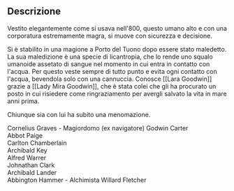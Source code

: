 ## Descrizione
Vestito elegantemente come si usava nell'800, questo umano alto e con una corporatura estremamente magra, si muove con sicurezza e decisione.

Si è stabilito in una magione a Porto del Tuono dopo essere stato maledetto.
La sua maledizione è una specie di licantropia, che lo rende uno squalo umanoide assetato di sangue nel momento in cui entra in contatto con l'acqua. Per questo veste sempre di tutto punto e evita ogni contatto con l'acqua, bevendola solo con una cannuccia.
Conosce [[Lara Goodwin]] grazie a [[Lady Mira Goodwin]], che è stata colei che gli ha procurato un posto in cui risiedere come ringraziamento per avergli salvato la vita in mare anni prima. 

Chiunque sia con lui ha subito una menomazione.

Cornelius Graves  - Magiordomo (ex navigatore)
Godwin Carter  
Abbot Paige  
Carlton Chamberlain  
Archibald Key  
Alfred Warrer  
Johnathan Clark  
Archibald Lander  
Abbington Hammer  - Alchimista 
Willard Fletcher


